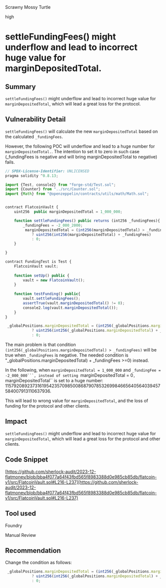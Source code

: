 Scrawny Mossy Turtle

high

# settleFundingFees() might underflow and lead to incorrect huge value for  marginDepositedTotal.

## Summary
``settleFundingFees()`` might underflow and lead to incorrect huge value for  ``marginDepositedTotal``, which will lead a great loss for the protocol.

## Vulnerability Detail
``settleFundingFees()`` will calculate the new ``marginDepositedTotal`` based on the calculated ``_fundingFees``.

However, the following POC will underflow  and lead to a huge number for  ``marginDepositedTotal.``. The intention to set it to zero in such case (_fundingFees is negative and will bring marginDepositedTotal to negative) fails.

```javascript
// SPDX-License-Identifier: UNLICENSED
pragma solidity ^0.8.13;

import {Test, console2} from "forge-std/Test.sol";
import {Counter} from "../src/Counter.sol";
import {Math} from "@openzeppelin/contracts/utils/math/Math.sol";


contract FlatcoinVault {
    uint256  public marginDepositedTotal = 1_000_000;

    function settleFundingFees() public returns (int256 _fundingFees){
        _fundingFees = -2_000_2000;
         marginDepositedTotal = (int256(marginDepositedTotal) > _fundingFees)
            ? uint256(int256(marginDepositedTotal) + _fundingFees)
            : 0;
    }

}

contract FundingTest is Test {
    FlatcoinVault vault;
   
    function setUp() public {
        vault = new FlatcoinVault();
    }
   
    function testFunding() public{
        vault.settleFundingFees();
        assertTrue(vault.marginDepositedTotal() != 0);
        console2.log(vault.marginDepositedTotal());
    }
}
```

```javascript
 _globalPositions.marginDepositedTotal = (int256(_globalPositions.marginDepositedTotal) > _fundingFees)
            ? uint256(int256(_globalPositions.marginDepositedTotal) + _fundingFees)
            : 0;
```

The main problem is that condition ``(int256(_globalPositions.marginDepositedTotal) > _fundingFees)`` will be true when ``_fundingFees`` is negative. The needed condition is "_globalPositions.marginDepositedTotal) + _fundingFees >=0) instead.

In the following, when ``marginDepositedTotal = 1_000_000`` and ``_fundingFee = -2_000_000```, instead of setting ``marginDepositedTotal  = 0``, ``marginDepositedTotal`` is set to a huge number: 115792089237316195423570985008687907853269984665640564039457584007913110637936.

This will lead to wrong value for ``marginDepositedTotal``, and the loss of funding for the protocol and other clients.

## Impact

``settleFundingFees()`` might underflow and lead to incorrect huge value for  ``marginDepositedTotal``, which will lead a great loss for the protocol and other clients.

## Code Snippet

[https://github.com/sherlock-audit/2023-12-flatmoney/blob/bba4f077a64f43fbd565f8983388d0e985cb85db/flatcoin-v1/src/FlatcoinVault.sol#L216-L237](https://github.com/sherlock-audit/2023-12-flatmoney/blob/bba4f077a64f43fbd565f8983388d0e985cb85db/flatcoin-v1/src/FlatcoinVault.sol#L216-L237)

## Tool used
Foundry

Manual Review

## Recommendation
Change the condition as follows: 


```javascript
 _globalPositions.marginDepositedTotal = (int256(_globalPositions.marginDepositedTotal) + fundingFees >= 0)
            ? uint256(int256(_globalPositions.marginDepositedTotal) + _fundingFees)
            : 0;
```

